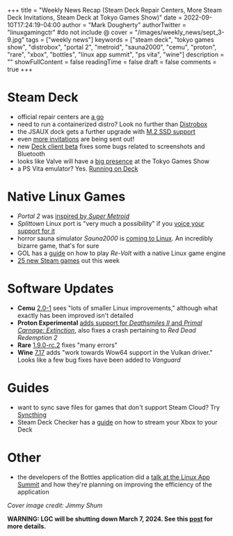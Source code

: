 +++
title = "Weekly News Recap (Steam Deck Repair Centers, More Steam Deck Invitations, Steam Deck at Tokyo Games Show)"
date = 2022-09-10T17:24:19-04:00
author = "Mark Dougherty"
authorTwitter = "linuxgamingctr" #do not include @
cover = "/images/weekly_news/sept_3-9.jpg"
tags = ["weekly news"]
keywords = ["steam deck", "tokyo games show", "distrobox", "portal 2", "metroid", "sauna2000", "cemu", "proton", "rare", "xbox", "bottles", "linux app summit", "ps vita", "wine"]
description = ""
showFullContent = false
readingTime = false
draft = false
comments = true
+++
# Steam Deck
- official repair centers are [a go](https://linuxgamingcentral.com/posts/steam-deck-repair-centers-are-a-go/)
- need to run a containerized distro? Look no further than [Distrobox](https://linuxgamingcentral.com/posts/distrobox-1.4-adds-steam-deck-documentation/)
- the JSAUX dock gets a further upgrade with [M.2 SSD support](https://www.gamingonlinux.com/2022/09/jsaux-announce-their-new-steam-deck-dock-with-an-m2-ssd-slot/)
- even [more invitations](https://twitter.com/lawrenceyang/status/1566824774885842944) are being sent out!
- new [Deck client beta](https://store.steampowered.com/news/app/1675200/view/3311856667374154871#) fixes some bugs related to screenshots and Bluetooth
- looks like Valve will have a [big presence](https://boilingsteam.com/steam-deck-huge-presence-at-the-tokyo-games-show-2022/) at the Tokyo Games Show
- a PS Vita emulator? Yes. [Running on Deck](https://www.youtube.com/watch?v=IHnF1BVJ2uA)

# Native Linux Games
- *Portal 2* was [inspired by *Super Metroid*](https://linuxgamingcentral.com/posts/portal-2-inspired-by-super-metroid/)
- *Splittown* Linux port is "very much a possibility" if you [voice your support for it](https://linuxgamingcentral.com/posts/splittown-linux-port-very-much-a-possibility/)
- horror sauna simulator *Sauna2000* is [coming to Linux](https://linuxgamingcentral.com/posts/sauna2000/). An incredibly bizarre game, that's for sure
- GOL has a [guide](https://www.gamingonlinux.com/2022/09/classic-racer-re-volt-returned-to-steam-m-heres-how-to-work-it-on-steam-deck-linux/) on how to play *Re-Volt* with a native Linux game engine
- [25 new Steam games](https://boilingsteam.com/new-steam-games-native-linux-2022-09-07/) out this week

# Software Updates
- **Cemu** [2.0-1](https://linuxgamingcentral.com/posts/cemu-2.0-1-adds-linux-improvemements/) sees "lots of smaller Linux improvements," although what exactly has been improved isn't detailed
- **Proton Experimental** [adds support for *Deathsmiles II* and *Primal Carnage: Extinction*](https://github.com/ValveSoftware/Proton/wiki/Changelog), also fixes a crash pertaining to *Red Dead Redemption 2*
- **Rare** [1.9.0-rc.2](https://github.com/Dummerle/Rare/releases/tag/1.9.0-rc.2) fixes "many errors"
- **Wine** [7.17](https://www.winehq.org/announce/7.17) adds "work towards Wow64 support in the Vulkan driver." Looks like a few bug fixes have been added to *Vanguard*

# Guides
- want to sync save files for games that don't support Steam Cloud? Try [Syncthing](https://linuxgamingcentral.com/posts/how-to-sync-non-steam-cloud-games/)
- Steam Deck Checker has a [guide](https://linuxgamingcentral.com/posts/xbox-remote-play-on-deck/) on how to stream your Xbox to your Deck

# Other
- the developers of the Bottles application did a [talk at the Linux App Summit](https://boilingsteam.com/bottles-devs-lutris-alternative-and-their-talk-at-the-linux-app-summit/) and how they're planning on improving the efficiency of the application

*Cover image credit: Jimmy Shum*

**WARNING: LGC will be shutting down March 7, 2024. See this [post](https://linuxgamingcentral.com/posts/the-end-of-lgc/) for more details.**
